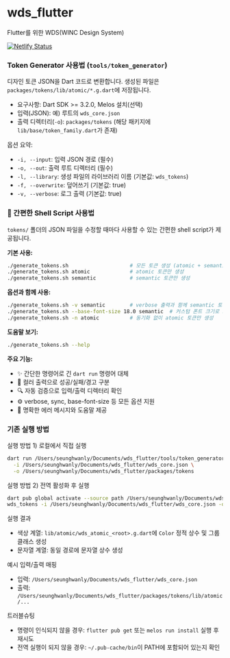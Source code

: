 # wds_flutter
Flutter를 위한 WDS(WINC Design System)

[![Netlify Status](https://github.com/ppbstudios/wds_flutter/actions/workflows/deploy-widgetbook.yml/badge.svg?branch=main)](https://github.com/ppbstudios/wds_flutter/actions/workflows/deploy-widgetbook.yml)

### Token Generator 사용법 (`tools/token_generator`)

디자인 토큰 JSON을 Dart 코드로 변환합니다. 생성된 파일은 `packages/tokens/lib/atomic/*.g.dart`에 저장됩니다.

- 요구사항: Dart SDK >= 3.2.0, Melos 설치(선택)
- 입력(JSON): 예) 루트의 `wds_core.json`
- 출력 디렉터리(`-o`): `packages/tokens` (해당 패키지에 `lib/base/token_family.dart`가 존재)

옵션 요약:
- `-i, --input`: 입력 JSON 경로 (필수)
- `-o, --out`: 출력 루트 디렉터리 (필수)
- `-l, --library`: 생성 파일의 라이브러리 이름 (기본값: `wds_tokens`)
- `-f, --overwrite`: 덮어쓰기 (기본값: true)
- `-v, --verbose`: 로그 출력 (기본값: true)

### 🚀 간편한 Shell Script 사용법

`tokens/` 폴더의 JSON 파일을 수정할 때마다 사용할 수 있는 간편한 shell script가 제공됩니다.

**기본 사용:**
```bash
./generate_tokens.sh                    # 모든 토큰 생성 (atomic + semantic)
./generate_tokens.sh atomic             # atomic 토큰만 생성
./generate_tokens.sh semantic           # semantic 토큰만 생성
```

**옵션과 함께 사용:**
```bash
./generate_tokens.sh -v semantic        # verbose 출력과 함께 semantic 토큰 생성
./generate_tokens.sh --base-font-size 18.0 semantic  # 커스텀 폰트 크기로 semantic 토큰 생성
./generate_tokens.sh -n atomic          # 동기화 없이 atomic 토큰만 생성
```

**도움말 보기:**
```bash
./generate_tokens.sh --help
```

**주요 기능:**
- ✨ 간단한 명령어로 긴 `dart run` 명령어 대체
- 🎨 컬러 출력으로 성공/실패/경고 구분
- 🔍 자동 검증으로 입력/출력 디렉터리 확인
- ⚙️ verbose, sync, base-font-size 등 모든 옵션 지원
- 🚨 명확한 에러 메시지와 도움말 제공

### 기존 실행 방법

실행 방법 1) 로컬에서 직접 실행

```bash
dart run /Users/seunghwanly/Documents/wds_flutter/tools/token_generator/bin/main.dart \
  -i /Users/seunghwanly/Documents/wds_flutter/wds_core.json \
  -o /Users/seunghwanly/Documents/wds_flutter/packages/tokens
```

실행 방법 2) 전역 활성화 후 실행

```bash
dart pub global activate --source path /Users/seunghwanly/Documents/wds_flutter/tools/token_generator
wds_tokens -i /Users/seunghwanly/Documents/wds_flutter/wds_core.json -o /Users/seunghwanly/Documents/wds_flutter/packages/tokens
```

실행 결과
- 색상 계열: `lib/atomic/wds_atomic_<root>.g.dart`에 `Color` 정적 상수 및 그룹 클래스 생성
- 문자열 계열: 동일 경로에 문자열 상수 생성

예시 입력/출력 매핑
- 입력: `/Users/seunghwanly/Documents/wds_flutter/wds_core.json`
- 출력: `/Users/seunghwanly/Documents/wds_flutter/packages/tokens/lib/atomic/...`

트러블슈팅
- 명령이 인식되지 않을 경우: `flutter pub get` 또는 `melos run install` 실행 후 재시도
- 전역 실행이 되지 않을 경우: `~/.pub-cache/bin`이 PATH에 포함되어 있는지 확인
